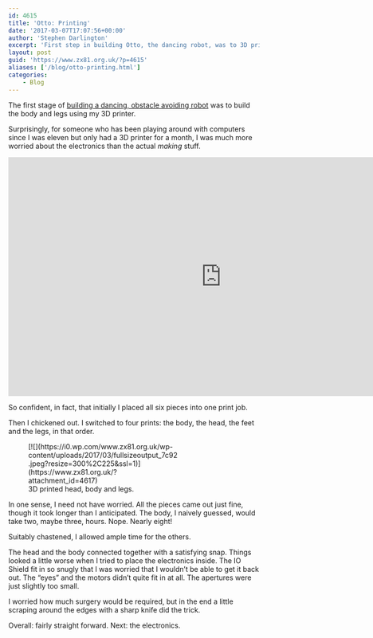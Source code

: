 ```yaml
---
id: 4615
title: 'Otto: Printing'
date: '2017-03-07T17:07:56+00:00'
author: 'Stephen Darlington'
excerpt: 'First step in building Otto, the dancing robot, was to 3D print the body and legs. '
layout: post
guid: 'https://www.zx81.org.uk/?p=4615'
aliases: ['/blog/otto-printing.html']
categories:
    - Blog
---
```


The first stage of [building a dancing, obstacle avoiding robot](https://www.zx81.org.uk/blog/new-project-otto.html) was to build the body and legs using my 3D printer.

Surprisingly, for someone who has been playing around with computers since I was eleven but only had a 3D printer for a month, I was much more worried about the electronics than the actual *making* stuff.

<iframe allowfullscreen="" frameborder="0" height="480" loading="lazy" src="https://www.youtube-nocookie.com/embed/9q2zgzfSohw?rel=0" width="853"></iframe>

So confident, in fact, that initially I placed all six pieces into one print job.

Then I chickened out. I switched to four prints: the body, the head, the feet and the legs, in that order.

<figure aria-describedby="caption-attachment-4617" class="wp-caption alignleft" id="attachment_4617" style="width: 300px">[![](https://i0.wp.com/www.zx81.org.uk/wp-content/uploads/2017/03/fullsizeoutput_7c92.jpeg?resize=300%2C225&ssl=1)](https://www.zx81.org.uk/?attachment_id=4617)<figcaption class="wp-caption-text" id="caption-attachment-4617">3D printed head, body and legs.</figcaption></figure>

In one sense, I need not have worried. All the pieces came out just fine, though it took longer than I anticipated. The body, I naively guessed, would take two, maybe three, hours. Nope. Nearly eight!

Suitably chastened, I allowed ample time for the others.

The head and the body connected together with a satisfying snap. Things looked a little worse when I tried to place the electronics inside. The IO Shield fit in so snugly that I was worried that I wouldn’t be able to get it back out. The “eyes” and the motors didn’t quite fit in at all. The apertures were just slightly too small.

I worried how much surgery would be required, but in the end a little scraping around the edges with a sharp knife did the trick.

Overall: fairly straight forward. Next: the electronics.